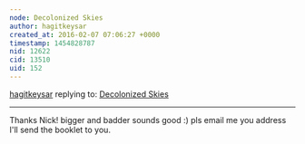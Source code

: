 ```yaml
---
node: Decolonized Skies
author: hagitkeysar
created_at: 2016-02-07 07:06:27 +0000
timestamp: 1454828787
nid: 12622
cid: 13510
uid: 152
---
```




[hagitkeysar](../profile/hagitkeysar) replying to: [Decolonized Skies](../notes/hagitkeysar/01-26-2016/decolonized-skies)

----
Thanks Nick! bigger and badder sounds good :) pls email me you address I'll send the booklet to you.